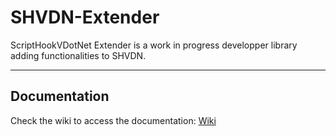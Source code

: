 # SHVDN-Extender

ScriptHookVDotNet Extender is a work in progress developper library adding functionalities to SHVDN.

---

Documentation
---
Check the wiki to access the documentation: [Wiki](https://github.com/Bob74/SHVDN-Extender/wiki)
